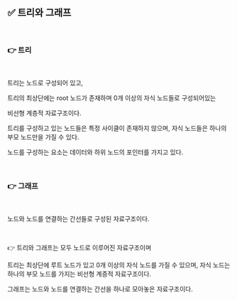 ## ✅ 트리와 그래프

<br>

### 👉 트리

<br>

트리는 노드로 구성되어 있고,

트리의 최상단에는 root 노드가 존재하며 0개 이상의 자식 노드들로 구성되어있는

비선형 계층적 자료구조이다.

트리를 구성하고 있는 노드들은 특정 사이클이 존재하지 않으며, 자식 노드들은 하나의 부모 노드만을 가질 수 있다.

노드를 구성하는 요소는 데이터와 하위 노드의 포인터를 가지고 있다.

<br>

### 👉 그래프

<br>

노드와 노드를 연결하는 간선들로 구성된 자료구조이다.

<br>

👉 트리와 그래프는 모두 노드로 이루어진 자료구조이며

트리는 최상단에 루트 노드가 있고 0개 이상의 자식 노드를 가질 수 있으며, 자식 노드는 하나의 부모 노드를 가지는 비선형 계증적 자료구조이다.

그래프는 노드와 노드를 연결하는 간선을 하나로 모아놓은 자료구조이다.